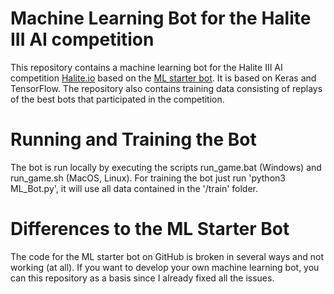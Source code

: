 # Machine Learning Bot for the Halite III AI competition
This repository contains a machine learning bot for the Halite III AI competition [Halite.io](https://halite.io/) based on the [ML starter bot](https://github.com/HaliteChallenge/Halite-III/tree/master/starter_kits/ml/SVM). It is based on Keras and TensorFlow. The repository also contains training data consisting of replays of the best bots that participated in the competition.

# Running and Training the Bot
The bot is run locally by executing the scripts run_game.bat (Windows) and run_game.sh (MacOS, Linux). For training the bot just run 'python3 ML_Bot.py', it will use all data contained in the '/train' folder.

# Differences to the ML Starter Bot
The code for the ML starter bot on GitHub is broken in several ways and not working (at all). If you want to develop your own machine learning bot, you can this repository as a basis since I already fixed all the issues.
